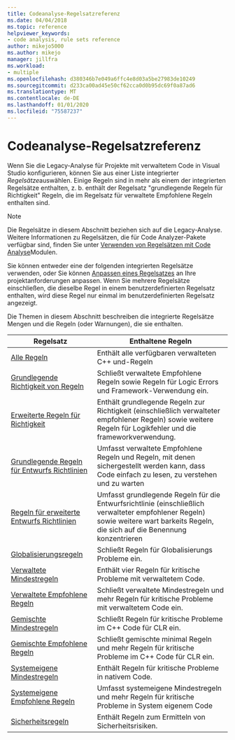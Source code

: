 ```yaml
---
title: Codeanalyse-Regelsatzreferenz
ms.date: 04/04/2018
ms.topic: reference
helpviewer_keywords:
- code analysis, rule sets reference
author: mikejo5000
ms.author: mikejo
manager: jillfra
ms.workload:
- multiple
ms.openlocfilehash: d380346b7e049a6ffc4e8d03a5be27983de10249
ms.sourcegitcommit: d233ca00ad45e50cf62cca0d0b95dc69f0a87ad6
ms.translationtype: MT
ms.contentlocale: de-DE
ms.lasthandoff: 01/01/2020
ms.locfileid: "75587237"
---
```

# <a name="code-analysis-rule-set-reference"></a>Codeanalyse-Regelsatzreferenz

Wenn Sie die Legacy-Analyse für Projekte mit verwaltetem Code in Visual Studio konfigurieren, können Sie aus einer Liste integrierter *Regelsätze*auswählen. Einige Regeln sind in mehr als einem der integrierten Regelsätze enthalten, z. b. enthält der Regelsatz "grundlegende Regeln für Richtigkeit" Regeln, die im Regelsatz für verwaltete Empfohlene Regeln enthalten sind.

> [!NOTE]
> Die Regelsätze in diesem Abschnitt beziehen sich auf die Legacy-Analyse. Weitere Informationen zu Regelsätzen, die für Code Analyzer-Pakete verfügbar sind, finden Sie unter [Verwenden von Regelsätzen mit Code Analyse](analyzer-rule-sets.md)Modulen.

Sie können entweder eine der folgenden integrierten Regelsätze verwenden, oder Sie können [Anpassen eines Regelsatzes](../code-quality/how-to-create-a-custom-rule-set.md) an Ihre projektanforderungen anpassen. Wenn Sie mehrere Regelsätze einschließen, die dieselbe Regel in einem benutzerdefinierten Regelsatz enthalten, wird diese Regel nur einmal im benutzerdefinierten Regelsatz angezeigt.

Die Themen in diesem Abschnitt beschreiben die integrierte Regelsätze Mengen und die Regeln (oder Warnungen), die sie enthalten.

| Regelsatz | Enthaltene Regeln |
| - | - |
| [Alle Regeln](all-rules-rule-set.md) | Enthält alle verfügbaren verwalteten C++ und-Regeln |
| [Grundlegende Richtigkeit von Regeln](basic-correctness-rules-rule-set-for-managed-code.md) | Schließt verwaltete Empfohlene Regeln sowie Regeln für Logic Errors und Framework-Verwendung ein. |
| [Erweiterte Regeln für Richtigkeit](extended-correctness-rules-rule-set-for-managed-code.md) | Enthält grundlegende Regeln zur Richtigkeit (einschließlich verwalteter empfohlener Regeln) sowie weitere Regeln für Logikfehler und die frameworkverwendung. |
| [Grundlegende Regeln für Entwurfs Richtlinien](basic-design-guideline-rules-rule-set-for-managed-code.md) | Umfasst verwaltete Empfohlene Regeln und Regeln, mit denen sichergestellt werden kann, dass Code einfach zu lesen, zu verstehen und zu warten |
| [Regeln für erweiterte Entwurfs Richtlinien](extended-design-guidelines-rules-rule-set-for-managed-code.md) | Umfasst grundlegende Regeln für die Entwurfsrichtlinie (einschließlich verwalteter empfohlener Regeln) sowie weitere wart barkeits Regeln, die sich auf die Benennung konzentrieren |
| [Globalisierungsregeln](globalization-rules-rule-set-for-managed-code.md) | Schließt Regeln für Globalisierungs Probleme ein. |
| [Verwaltete Mindestregeln](managed-minimum-rules-rule-set-for-managed-code.md) | Enthält vier Regeln für kritische Probleme mit verwaltetem Code. |
| [Verwaltete Empfohlene Regeln](managed-recommended-rules-rule-set-for-managed-code.md) | Schließt verwaltete Mindestregeln und mehr Regeln für kritische Probleme mit verwaltetem Code ein. |
| [Gemischte Mindestregeln](mixed-minimum-rules-rule-set.md) | Schließt Regeln für kritische Probleme im C++ Code für CLR ein. |
| [Gemischte Empfohlene Regeln](mixed-recommended-rules-rule-set.md) | Schließt gemischte minimal Regeln und mehr Regeln für kritische Probleme im C++ Code für CLR ein. |
| [Systemeigene Mindestregeln](native-minimum-rules-rule-set.md) | Enthält Regeln für kritische Probleme in nativem Code. |
| [Systemeigene Empfohlene Regeln](native-recommended-rules-rule-set.md) | Umfasst systemeigene Mindestregeln und mehr Regeln für kritische Probleme in System eigenem Code |
| [Sicherheitsregeln](security-rules-rule-set-for-managed-code.md) | Enthält Regeln zum Ermitteln von Sicherheitsrisiken. |
